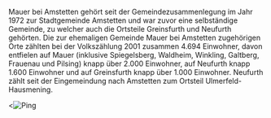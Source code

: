 Mauer bei Amstetten gehört seit der Gemeindezusammenlegung im Jahr 1972 zur Stadtgemeinde Amstetten und war zuvor eine selbständige Gemeinde, zu welcher auch die Ortsteile Greinsfurth und Neufurth gehörten. Die zur ehemaligen Gemeinde Mauer bei Amstetten zugehörigen Orte zählten bei der Volkszählung 2001 zusammen 4.694 Einwohner, davon entfielen auf Mauer (inklusive Spiegelsberg, Waldheim, Winkling, Galtberg, Frauenau und Pilsing) knapp über 2.000 Einwohner, auf Neufurth knapp 1.600 Einwohner und auf Greinsfurth knapp über 1.000 Einwohner. Neufurth zählt seit der Eingemeindung nach Amstetten zum Ortsteil Ulmerfeld-Hausmening.

<![Ping](C:\Users\Patrick\Desktop/latency.png)
